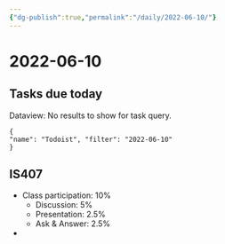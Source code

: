 ```yaml
---
{"dg-publish":true,"permalink":"/daily/2022-06-10/"}
---
```


# 2022-06-10

## Tasks due today

<div><div class="dataview dataview-error-box"><p class="dataview dataview-error-message">Dataview: No results to show for task query.</p></div></div>



```todoist 
{ 
"name": "Todoist", "filter": "2022-06-10" 
} 
```

## IS407

- Class participation: 10%
	- Discussion: 5%
	- Presentation: 2.5%
	- Ask & Answer: 2.5%
- 